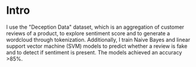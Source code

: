 # Intro

I use the "Deception Data" dataset, which is an aggregation of customer reviews of a product, to explore sentiment score and to generate a wordcloud through tokenization. Additionally, I train Naive Bayes and linear support vector machine (SVM) models to predict whether a review is fake and to detect if sentiment is present. The models achieved an accuracy >85%. 
